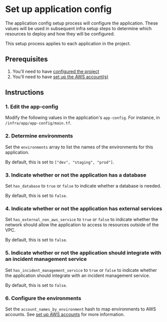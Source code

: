 # Set up application config

The application config setup process will configure the application. These values will be used in subsequent infra setup steps to determine which resources to deploy and how they will be configured.

This setup process applies to each application in the project.

## Prerequisites

1. You'll need to have [configured the project](/infra/project-config/main.tf)
2. You'll need to have [set up the AWS account(s)](./set-up-aws-accounts.md)

## Instructions

### 1. Edit the app-config

Modify the following values in the application's `app-config`. For instance, in `/infra/app/app-config/main.tf`.

### 2. Determine environments

Set the `environments` array to list the names of the environments for this application.

By default, this is set to `["dev", "staging", "prod"]`.

### 3. Indicate whether or not the application has a database

Set `has_database` to `true` or `false` to indicate whether a database is needed.

By default, this is set to `false`.

### 4. Indicate whether or not the application has external services

Set `has_external_non_aws_service` to `true` or `false` to indicate whether the network should allow the application to access to resources outside of the VPC.

By default, this is set to `false`.

### 5. Indicate whether or not the application should integrate with an incident management service

Set `has_incident_management_service` to `true` or `false` to indicate whether the application should integrate with an incident management service.

By default, this is set to `false`.

### 6. Configure the environments

Set the `account_names_by_environment` hash to map environments to AWS accounts. See [set up AWS accounts](./set-up-aws-accounts.md) for more information.
